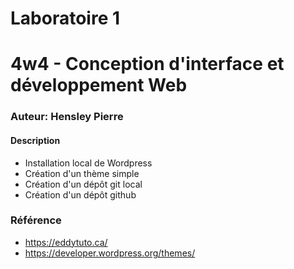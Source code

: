# Laboratoire 1 
# 4w4 - Conception d'interface et développement Web
### Auteur: Hensley Pierre
#### Description
- Installation local de Wordpress
- Création d'un thème simple 
- Création d'un dépôt git local
- Création d'un dépôt github

### Référence 
- https://eddytuto.ca/
- https://developer.wordpress.org/themes/